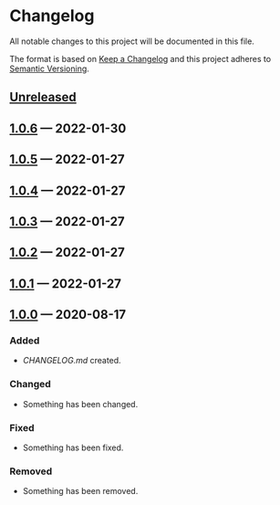 # Changelog

All notable changes to this project will be documented in this file.

The format is based on [Keep a Changelog](http://keepachangelog.com)
and this project adheres to [Semantic Versioning](http://semver.org/spec/v2.0.0.html).


## [Unreleased]

## [1.0.6] — 2022-01-30

## [1.0.5] — 2022-01-27

## [1.0.4] — 2022-01-27

## [1.0.3] — 2022-01-27

## [1.0.2] — 2022-01-27

## [1.0.1] — 2022-01-27

## [1.0.0] — 2020-08-17
### Added
- _CHANGELOG.md_ created.
### Changed
- Something has been changed.
### Fixed
- Something has been fixed.
### Removed
- Something has been removed.


[1.0.0]: https://github.com/evilsneer/clj-utils/compare/0.0.0...1.0.0
[1.0.1]: https://github.com/evilsneer/clj-utils/compare/1.0.0...1.0.1
[1.0.2]: https://github.com/evilsneer/clj-utils/compare/1.0.1...1.0.2
[1.0.3]: https://github.com/evilsneer/clj-utils/compare/1.0.2...1.0.3
[1.0.4]: https://github.com/evilsneer/clj-utils/compare/1.0.3...1.0.4
[1.0.5]: https://github.com/evilsneer/clj-utils/compare/1.0.4...1.0.5
[1.0.6]: https://github.com/evilsneer/clj-utils/compare/1.0.5...1.0.6
[Unreleased]: https://github.com/evilsneer/clj-utils/compare/1.0.6...HEAD
